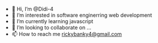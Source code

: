 - 👋 Hi, I’m @Didi-4
- 👀 I’m interested in software enginerring web development
- 🌱 I’m currently learning javascript
- 💞️ I’m looking to collaborate on ...
- 📫 How to reach me rickybanky4@gmail.com

<!---
Didi-4/Didi-4 is a ✨ special ✨ repository because its `README.md` (this file) appears on your GitHub profile.
You can click the Preview link to take a look at your changes.
--->

